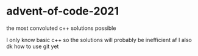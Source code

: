 # advent-of-code-2021
the most convoluted c++ solutions possible

I only know basic c++ so the solutions will probably be inefficient af
I also dk how to use git yet